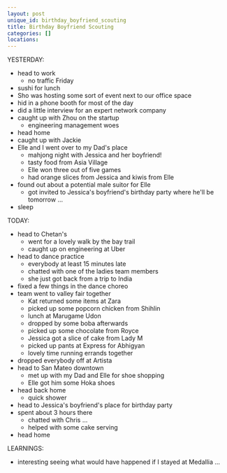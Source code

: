 ```yaml
---
layout: post
unique_id: birthday_boyfriend_scouting
title: Birthday Boyfriend Scouting
categories: []
locations: 
---
```


YESTERDAY:
* head to work
  * no traffic Friday
* sushi for lunch
* Sho was hosting some sort of event next to our office space
* hid in a phone booth for most of the day
* did a little interview for an expert network company
* caught up with Zhou on the startup
  * engineering management woes
* head home
* caught up with Jackie
* Elle and I went over to my Dad's place
  * mahjong night with Jessica and her boyfriend!
  * tasty food from Asia Village
  * Elle won three out of five games
  * had orange slices from Jessica and kiwis from Elle
* found out about a potential male suitor for Elle
  * got invited to Jessica's boyfriend's birthday party where he'll be tomorrow ...
* sleep

TODAY:
* head to Chetan's
  * went for a lovely walk by the bay trail
  * caught up on engineering at Uber
* head to dance practice
  * everybody at least 15 minutes late
  * chatted with one of the ladies team members
  * she just got back from a trip to India
* fixed a few things in the dance choreo
* team went to valley fair together
  * Kat returned some items at Zara
  * picked up some popcorn chicken from Shihlin
  * lunch at Marugame Udon
  * dropped by some boba afterwards
  * picked up some chocolate from Royce
  * Jessica got a slice of cake from Lady M
  * picked up pants at Express for Abhigyan
  * lovely time running errands together
* dropped everybody off at Artista
* head to San Mateo downtown
  * met up with my Dad and Elle for shoe shopping
  * Elle got him some Hoka shoes
* head back home
  * quick shower
* head to Jessica's boyfriend's place for birthday party
* spent about 3 hours there
  * chatted with Chris ...
  * helped with some cake serving
* head home

LEARNINGS:
* interesting seeing what would have happened if I stayed at Medallia ...
